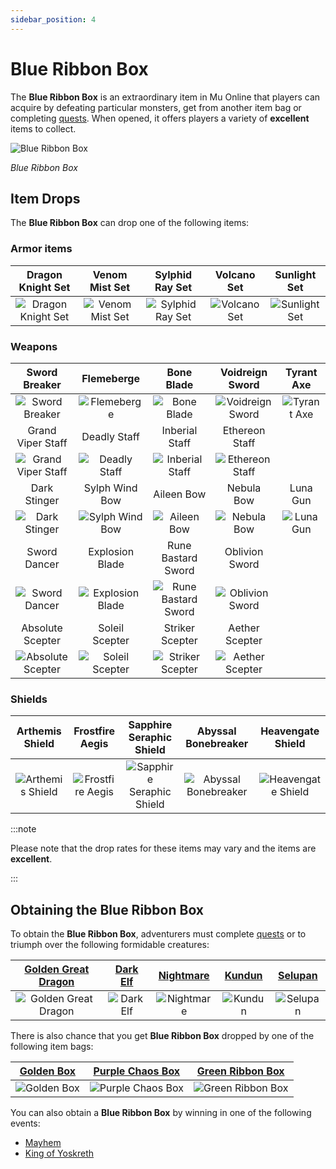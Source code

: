 ```yaml
---
sidebar_position: 4
---
```


# Blue Ribbon Box

The **Blue Ribbon Box** is an extraordinary item in Mu Online that players can acquire by defeating particular monsters, get from another item bag or completing [quests](/gameplay-systems/quest-system). When opened, it offers players a variety of **excellent** items to collect.

![Blue Ribbon Box](/img/items/item-bags/box-of-blue-ribbon.png)

_Blue Ribbon Box_

## Item Drops

The **Blue Ribbon Box** can drop one of the following items:

### Armor items

|                      Dragon Knight Set                       |                     Venom Mist Set                     |                     Sylphid Ray Set                      |                   Volcano Set                    |                    Sunlight Set                    |
| :----------------------------------------------------------: | :----------------------------------------------------: | :------------------------------------------------------: | :----------------------------------------------: | :------------------------------------------------: |
| ![Dragon Knight Set](/img/items/armors/dk/dragon-knight.png) | ![Venom Mist Set](/img/items/armors/dw/venom-mist.png) | ![Sylphid Ray Set](/img/items/armors/fe/sylphid-ray.png) | ![Volcano Set](/img/items/armors/mg/volcano.png) | ![Sunlight Set](/img/items/armors/dl/sunlight.png) |

### Weapons

|                         Sword Breaker                         |                        Flemeberge                         |                           Bone Blade                            |                      Voidreign Sword                      |                  Tyrant Axe                   |
| :-----------------------------------------------------------: | :-------------------------------------------------------: | :-------------------------------------------------------------: | :-------------------------------------------------------: | :-------------------------------------------: |
|     ![Sword Breaker](/img/items/swords/sword-breaker.png)     |      ![Flemeberge](/img/items/swords/flameberge.png)      |         ![Bone Blade](/img/items/swords/bone-blade.png)         | ![Voidreign Sword](/img/items/swords/voidreign-sword.jpg) | ![Tyrant Axe](/img/items/axes/tyrant-axe.jpg) |
|                       Grand Viper Staff                       |                       Deadly Staff                        |                         Inberial Staff                          |                      Ethereon Staff                       |                                               |
| ![Grand Viper Staff](/img/items/staffs/grand-viper-staff.png) |    ![Deadly Staff](/img/items/staffs/deadly-staff.png)    |     ![Inberial Staff](/img/items/staffs/inberial-staff.png)     |  ![Ethereon Staff](/img/items/staffs/ethereon-staff.jpg)  |                                               |
|                         Dark Stinger                          |                      Sylph Wind Bow                       |                           Aileen Bow                            |                        Nebula Bow                         |                   Luna Gun                    |
|       ![Dark Stinger](/img/items/bows/dark-stinger.png)       |   ![Sylph Wind Bow](/img/items/bows/sylph-wind-bow.png)   |          ![Aileen Bow](/img/items/bows/aileen-bow.png)          |       ![Nebula Bow](/img/items/bows/nebula-bow.jpg)       |   ![Luna Gun](/img/items/bows/luna-gun.jpg)   |
|                         Sword Dancer                          |                      Explosion Blade                      |                       Rune Bastard Sword                        |                      Oblivion Sword                       |
|      ![Sword Dancer](/img/items/swords/sword-dancer.png)      | ![Explosion Blade](/img/items/swords/explosion-blade.png) | ![Rune Bastard Sword](/img/items/swords/rune-bastard-sword.png) |  ![Oblivion Sword](/img/items/swords/oblivion-sword.jpg)  |
|                       Absolute Scepter                        |                      Soleil Scepter                       |                         Striker Scepter                         |                      Aether Scepter                       |
| ![Absolute Scepter](/img/items/scepters/absolute-scepter.png) | ![Soleil Scepter](/img/items/scepters/soleil-scepter.png) |   ![Striker Scepter](/img/items/scepters/striker-scepter.png)   | ![Aether Scepter](/img/items/scepters/aether-scepter.jpg) |

### Shields

|                      Arthemis Shield                       |                      Frostfire Aegis                       |                           Sapphire Seraphic Shield                           |                        Abyssal Bonebreaker                         |                       Heavengate Shield                        |
| :--------------------------------------------------------: | :--------------------------------------------------------: | :--------------------------------------------------------------------------: | :----------------------------------------------------------------: | :------------------------------------------------------------: |
| ![Arthemis Shield](/img/items/shields/arthemis-shield.png) | ![Frostfire Aegis](/img/items/shields/frostfire-aegis.png) | ![Sapphire Seraphic Shield](/img/items/shields/sapphire-seraphic-shield.png) | ![Abyssal Bonebreaker](/img/items/shields/abyssal-bonebreaker.png) | ![Heavengate Shield](/img/items/shields/heavengate-shield.png) |

:::note

Please note that the drop rates for these items may vary and the items are **excellent**.

:::

## Obtaining the Blue Ribbon Box

To obtain the **Blue Ribbon Box**, adventurers must complete [quests](/gameplay-systems/quest-system) or to triumph over the following formidable creatures:

|    [Golden Great Dragon](/special-monsters/invasions/golden-great-dragon)    | [Dark Elf](/special-monsters/event-exclusive/dark-elf) |     [Nightmare](/special-monsters/bosses/nightmare)      | [Kundun](/special-monsters/bosses/kundun)  |     [Selupan](/special-monsters/bosses/selupan)      |
| :--------------------------------------------------------------------------: | :----------------------------------------------------: | :------------------------------------------------------: | :----------------------------------------: | :--------------------------------------------------: |
| ![Golden Great Dragon](/img/monsters/special/golden/golden-great-dragon.jpg) | ![Dark Elf](/img/monsters/special/others/dark-elf.jpg) | ![Nightmare](/img/monsters/special/bosses/nightmare.jpg) | ![Kundun](/img/monsters/kalima/kundun.jpg) | ![Selupan](/img/monsters/special/bosses/selupan.jpg) |

There is also chance that you get **Blue Ribbon Box** dropped by one of the following item bags:

|   [Golden Box](/items/item-bags/misc/golden-box)   |   [Purple Chaos Box](/items/item-bags/misc/purple-chaos-box)   |     [Green Ribbon Box](/items/item-bags/exc/green-ribbon-box)     |
| :------------------------------------------------: | :------------------------------------------------------------: | :---------------------------------------------------------------: |
| ![Golden Box](/img/items/item-bags/golden-box.png) | ![Purple Chaos Box](/img/items/item-bags/purple-chaos-box.png) | ![Green Ribbon Box](/img/items/item-bags/box-of-green-ribbon.png) |

You can also obtain a **Blue Ribbon Box** by winning in one of the following events:

- [Mayhem](/events/combat-events/mayhem)
- [King of Yoskreth](/events/combat-events/king-of-yoskreth)
